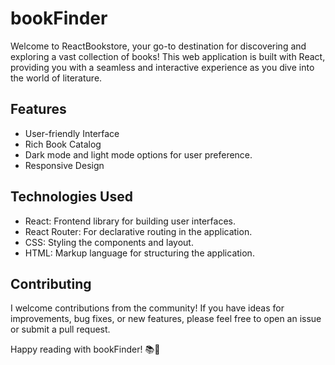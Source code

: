 <h1>bookFinder</h1>
Welcome to ReactBookstore, your go-to destination for discovering and exploring a vast collection of books! This web application is built with React, providing you with a seamless and interactive experience as you dive into the world of literature.

<h2>Features</h2>
<ul>
  <li>User-friendly Interface</li>
  <li>Rich Book Catalog</li>
  <li>Dark mode and light mode options for user preference.</li>
  <li>Responsive Design</li>
</ul>
<h2>Technologies Used</h2>
<ul>
<li>React: Frontend library for building user interfaces.</li>
<li>React Router: For declarative routing in the application.</li>
<li>CSS: Styling the components and layout.</li>
<li>HTML: Markup language for structuring the application.</li>
</ul>
<h2>Contributing</h2>
I welcome contributions from the community! If you have ideas for improvements, bug fixes, or new features, please feel free to open an issue or submit a pull request.

Happy reading with bookFinder! 📚🚀
